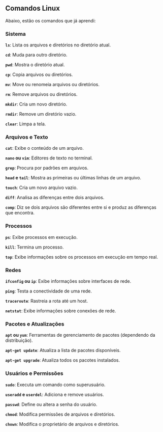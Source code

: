 ## Comandos Linux

Abaixo, estão os comandos que já aprendi: 

### Sistema

**`ls`**: Lista os arquivos e diretórios no diretório atual.

**`cd`**: Muda para outro diretório.

**`pwd`**: Mostra o diretório atual.

**`cp`**: Copia arquivos ou diretórios.

**`mv`**: Move ou renomeia arquivos ou diretórios.

**`rm`**: Remove arquivos ou diretórios.

**`mkdir`**: Cria um novo diretório.

**`rmdir`**: Remove um diretório vazio.

**`clear`**: Limpa a tela.

### Arquivos e Texto

**`cat`**: Exibe o conteúdo de um arquivo.

**`nano` ou `vim`**: Editores de texto no terminal.

**`grep`**: Procura por padrões em arquivos.

**`head` e `tail`**: Mostra as primeiras ou últimas linhas de um arquivo.

**`touch`**: Cria um novo arquivo vazio.

**`diff`**: Analisa as diferenças entre dois arquivos. 

**`comp`**: Diz se dois arquivos são diferentes entre si e produz as diferenças que encontra.

### Processos

**`ps`**: Exibe processos em execução.

**`kill`**: Termina um processo.

**`top`**: Exibe informações sobre os processos em execução em tempo real.

### Redes

**`ifconfig` ou `ip`**: Exibe informações sobre interfaces de rede.

**`ping`**: Testa a conectividade de uma rede.

**`traceroute`**: Rastreia a rota até um host.

**`netstat`**: Exibe informações sobre conexões de rede.

### Pacotes e Atualizações

**`apt` ou `yum`**: Ferramentas de gerenciamento de pacotes (dependendo da distribuição).

**`apt-get update`**: Atualiza a lista de pacotes disponíveis.

**`apt-get upgrade`**: Atualiza todos os pacotes instalados.

### Usuários e Permissões

**`sudo`**: Executa um comando como superusuário.

**`useradd` e `userdel`**: Adiciona e remove usuários.

**`passwd`**: Define ou altera a senha do usuário.

**`chmod`**: Modifica permissões de arquivos e diretórios.

**`chown`**: Modifica o proprietário de arquivos e diretórios.
